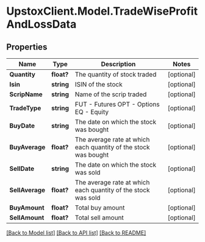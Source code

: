 # UpstoxClient.Model.TradeWiseProfitAndLossData
## Properties

Name | Type | Description | Notes
------------ | ------------- | ------------- | -------------
**Quantity** | **float?** | The quantity of stock traded | [optional] 
**Isin** | **string** | ISIN of the stock | [optional] 
**ScripName** | **string** | Name of the scrip traded | [optional] 
**TradeType** | **string** | FUT - Futures   OPT - Options    EQ - Equity | [optional] 
**BuyDate** | **string** | The date on which the stock was bought | [optional] 
**BuyAverage** | **float?** | The average rate at which each quantity of the stock was bought | [optional] 
**SellDate** | **string** | The date on which the stock was sold | [optional] 
**SellAverage** | **float?** | The average rate at which each quantity of the stock was sold | [optional] 
**BuyAmount** | **float?** | Total buy amount | [optional] 
**SellAmount** | **float?** | Total sell amount | [optional] 

[[Back to Model list]](../README.md#documentation-for-models) [[Back to API list]](../README.md#documentation-for-api-endpoints) [[Back to README]](../README.md)

